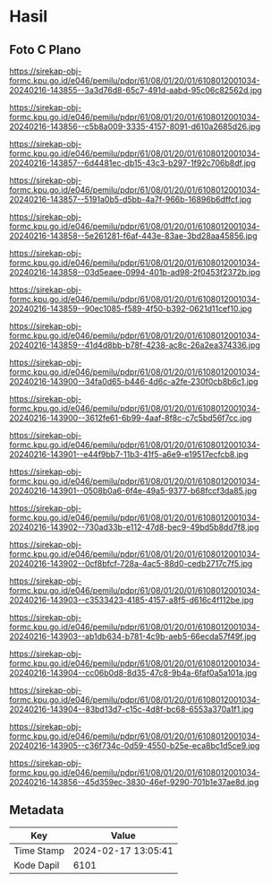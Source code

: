 # Hasil

## Foto C Plano

https://sirekap-obj-formc.kpu.go.id/e046/pemilu/pdpr/61/08/01/20/01/6108012001034-20240216-143855--3a3d76d8-65c7-491d-aabd-95c06c82562d.jpg

https://sirekap-obj-formc.kpu.go.id/e046/pemilu/pdpr/61/08/01/20/01/6108012001034-20240216-143856--c5b8a009-3335-4157-8091-d610a2685d26.jpg

https://sirekap-obj-formc.kpu.go.id/e046/pemilu/pdpr/61/08/01/20/01/6108012001034-20240216-143857--6d4481ec-db15-43c3-b297-1f92c706b8df.jpg

https://sirekap-obj-formc.kpu.go.id/e046/pemilu/pdpr/61/08/01/20/01/6108012001034-20240216-143857--5191a0b5-d5bb-4a7f-966b-16896b6dffcf.jpg

https://sirekap-obj-formc.kpu.go.id/e046/pemilu/pdpr/61/08/01/20/01/6108012001034-20240216-143858--5e261281-f6af-443e-83ae-3bd28aa45856.jpg

https://sirekap-obj-formc.kpu.go.id/e046/pemilu/pdpr/61/08/01/20/01/6108012001034-20240216-143858--03d5eaee-0994-401b-ad98-2f0453f2372b.jpg

https://sirekap-obj-formc.kpu.go.id/e046/pemilu/pdpr/61/08/01/20/01/6108012001034-20240216-143859--90ec1085-f589-4f50-b392-0621d11cef10.jpg

https://sirekap-obj-formc.kpu.go.id/e046/pemilu/pdpr/61/08/01/20/01/6108012001034-20240216-143859--41d4d8bb-b78f-4238-ac8c-26a2ea374336.jpg

https://sirekap-obj-formc.kpu.go.id/e046/pemilu/pdpr/61/08/01/20/01/6108012001034-20240216-143900--34fa0d65-b446-4d6c-a2fe-230f0cb8b6c1.jpg

https://sirekap-obj-formc.kpu.go.id/e046/pemilu/pdpr/61/08/01/20/01/6108012001034-20240216-143900--3612fe61-6b99-4aaf-8f8c-c7c5bd56f7cc.jpg

https://sirekap-obj-formc.kpu.go.id/e046/pemilu/pdpr/61/08/01/20/01/6108012001034-20240216-143901--e44f9bb7-11b3-41f5-a6e9-e19517ecfcb8.jpg

https://sirekap-obj-formc.kpu.go.id/e046/pemilu/pdpr/61/08/01/20/01/6108012001034-20240216-143901--0508b0a6-6f4e-49a5-9377-b68fccf3da85.jpg

https://sirekap-obj-formc.kpu.go.id/e046/pemilu/pdpr/61/08/01/20/01/6108012001034-20240216-143902--730ad33b-e112-47d8-bec9-49bd5b8dd7f8.jpg

https://sirekap-obj-formc.kpu.go.id/e046/pemilu/pdpr/61/08/01/20/01/6108012001034-20240216-143902--0cf8bfcf-728a-4ac5-88d0-cedb2717c7f5.jpg

https://sirekap-obj-formc.kpu.go.id/e046/pemilu/pdpr/61/08/01/20/01/6108012001034-20240216-143903--c3533423-4185-4157-a8f5-d616c4f112be.jpg

https://sirekap-obj-formc.kpu.go.id/e046/pemilu/pdpr/61/08/01/20/01/6108012001034-20240216-143903--ab1db634-b781-4c9b-aeb5-66ecda57f49f.jpg

https://sirekap-obj-formc.kpu.go.id/e046/pemilu/pdpr/61/08/01/20/01/6108012001034-20240216-143904--cc06b0d8-8d35-47c8-9b4a-6faf0a5a101a.jpg

https://sirekap-obj-formc.kpu.go.id/e046/pemilu/pdpr/61/08/01/20/01/6108012001034-20240216-143904--83bd13d7-c15c-4d8f-bc68-6553a370a1f1.jpg

https://sirekap-obj-formc.kpu.go.id/e046/pemilu/pdpr/61/08/01/20/01/6108012001034-20240216-143905--c36f734c-0d59-4550-b25e-eca8bc1d5ce9.jpg

https://sirekap-obj-formc.kpu.go.id/e046/pemilu/pdpr/61/08/01/20/01/6108012001034-20240216-143856--45d359ec-3830-46ef-9290-701b1e37ae8d.jpg


## Metadata

| Key        | Value               |
| ---------- | ------------------- |
| Time Stamp | 2024-02-17 13:05:41 |
| Kode Dapil | 6101                |



